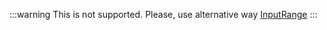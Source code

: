 :::warning
This is not supported. Please, use alternative way [InputRange](frontend/Reference/GUI/InputRange.md)
:::